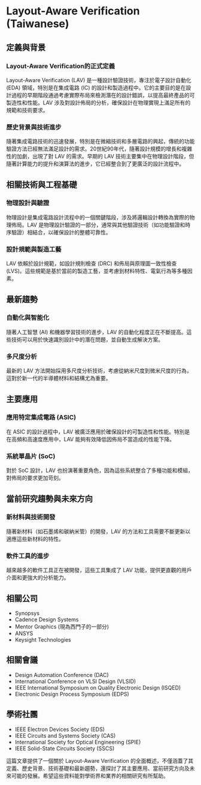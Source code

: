 # Layout-Aware Verification (Taiwanese)

## 定義與背景

### Layout-Aware Verification的正式定義
Layout-Aware Verification (LAV) 是一種設計驗證技術，專注於電子設計自動化 (EDA) 領域，特別是在集成電路 (IC) 的設計和製造過程中。它的主要目的是在設計過程的早期階段通過考慮實際布局來檢測潛在的設計錯誤，以提高最終產品的可製造性和性能。LAV 涉及對設計佈局的分析，確保設計在物理實現上滿足所有的規範和技術要求。

### 歷史背景與技術進步
隨著集成電路技術的迅速發展，特別是在微縮技術和多層電路的興起，傳統的功能驗證方法已經無法滿足設計的需求。20世紀90年代，隨著設計規模的增長和複雜性的加劇，出現了對 LAV 的需求。早期的 LAV 技術主要集中在物理設計階段，但隨著計算能力的提升和演算法的進步，它已經整合到了更廣泛的設計流程中。

## 相關技術與工程基礎

### 物理設計與驗證
物理設計是集成電路設計流程中的一個關鍵階段，涉及將邏輯設計轉換為實際的物理佈局。LAV 是物理設計驗證的一部分，通常與其他驗證技術（如功能驗證和時序驗證）相結合，以確保設計的整體可靠性。

### 設計規範與製造工藝
LAV 依賴於設計規範，如設計規則檢查 (DRC) 和佈局與原理圖一致性檢查 (LVS)。這些規範是基於當前的製造工藝，並考慮到材料特性、電氣行為等多種因素。

## 最新趨勢

### 自動化與智能化
隨著人工智慧 (AI) 和機器學習技術的進步，LAV 的自動化程度正在不斷提高。這些技術可以用於快速識別設計中的潛在問題，並自動生成解決方案。

### 多尺度分析
最新的 LAV 方法開始採用多尺度分析技術，考慮從納米尺度到微米尺度的行為，這對於新一代的半導體材料和結構尤為重要。

## 主要應用

### 應用特定集成電路 (ASIC)
在 ASIC 的設計過程中，LAV 被廣泛應用於確保設計的可製造性和性能。特別是在高頻和高速度應用中，LAV 能夠有效降低因佈局不當造成的性能下降。

### 系統單晶片 (SoC)
對於 SoC 設計，LAV 也扮演著重要角色，因為這些系統整合了多種功能和模組，對佈局的要求更加苛刻。

## 當前研究趨勢與未來方向

### 新材料與技術開發
隨著新材料（如石墨烯和碳納米管）的開發，LAV 的方法和工具需要不斷更新以適應這些新材料的特性。

### 軟件工具的進步
越來越多的軟件工具正在被開發，這些工具集成了 LAV 功能，提供更直觀的用戶介面和更強大的分析能力。

## 相關公司
- Synopsys
- Cadence Design Systems
- Mentor Graphics (現為西門子的一部分)
- ANSYS
- Keysight Technologies

## 相關會議
- Design Automation Conference (DAC)
- International Conference on VLSI Design (VLSID)
- IEEE International Symposium on Quality Electronic Design (ISQED)
- Electronic Design Process Symposium (EDPS)

## 學術社團
- IEEE Electron Devices Society (EDS)
- IEEE Circuits and Systems Society (CAS)
- International Society for Optical Engineering (SPIE)
- IEEE Solid-State Circuits Society (SSCS)

這篇文章提供了一個關於 Layout-Aware Verification 的全面概述，不僅涵蓋了其定義、歷史背景、技術基礎和最新趨勢，還探討了其主要應用、當前研究方向及未來可能的發展。希望這些資料能對學術界和業界的相關研究有所幫助。